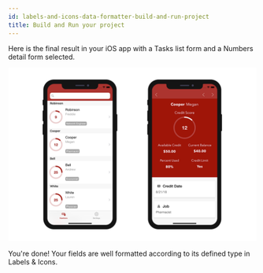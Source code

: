 ```yaml
---
id: labels-and-icons-data-formatter-build-and-run-project
title: Build and Run your project
---
```


Here is the final result in your iOS app with a Tasks list form and a Numbers detail form selected.

![Result data formatter iphone](img/result-data-formatter-iphone.png)

You're done! Your fields are well formatted according to its defined type in Labels & Icons.